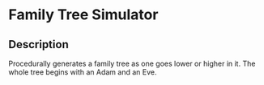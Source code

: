 # Family Tree Simulator

## Description

Procedurally generates a family tree as one goes lower or higher in it. The whole tree begins with an Adam and an Eve.
